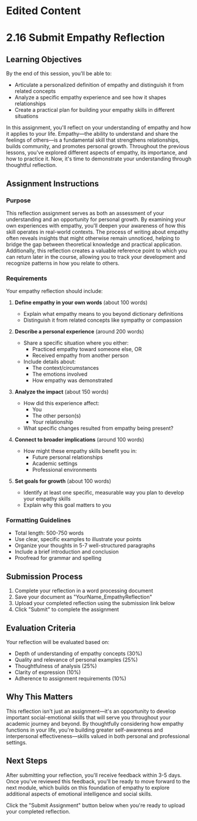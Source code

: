 # Edited Content

# 2.16 Submit Empathy Reflection

## Learning Objectives

By the end of this session, you'll be able to:
- Articulate a personalized definition of empathy and distinguish it from related concepts
- Analyze a specific empathy experience and see how it shapes relationships
- Create a practical plan for building your empathy skills in different situations

In this assignment, you'll reflect on your understanding of empathy and how it applies to your life. Empathy—the ability to understand and share the feelings of others—is a fundamental skill that strengthens relationships, builds community, and promotes personal growth. Throughout the previous lessons, you've explored different aspects of empathy, its importance, and how to practice it. Now, it's time to demonstrate your understanding through thoughtful reflection.

## Assignment Instructions

### Purpose

This reflection assignment serves as both an assessment of your understanding and an opportunity for personal growth. By examining your own experiences with empathy, you'll deepen your awareness of how this skill operates in real-world contexts. The process of writing about empathy often reveals insights that might otherwise remain unnoticed, helping to bridge the gap between theoretical knowledge and practical application. Additionally, this reflection creates a valuable reference point to which you can return later in the course, allowing you to track your development and recognize patterns in how you relate to others.

### Requirements
Your empathy reflection should include:

1. **Define empathy in your own words** (about 100 words)
   - Explain what empathy means to you beyond dictionary definitions
   - Distinguish it from related concepts like sympathy or compassion

2. **Describe a personal experience** (around 200 words)
   - Share a specific situation where you either:
     * Practiced empathy toward someone else, OR
     * Received empathy from another person
   - Include details about:
     * The context/circumstances
     * The emotions involved
     * How empathy was demonstrated

3. **Analyze the impact** (about 150 words)
   - How did this experience affect:
     * You
     * The other person(s)
     * Your relationship
   - What specific changes resulted from empathy being present?

4. **Connect to broader implications** (around 100 words)
   - How might these empathy skills benefit you in:
     * Future personal relationships
     * Academic settings
     * Professional environments

5. **Set goals for growth** (about 100 words)
   - Identify at least one specific, measurable way you plan to develop your empathy skills
   - Explain why this goal matters to you

### Formatting Guidelines
- Total length: 500-750 words
- Use clear, specific examples to illustrate your points
- Organize your thoughts in 5-7 well-structured paragraphs
- Include a brief introduction and conclusion
- Proofread for grammar and spelling

## Submission Process

1. Complete your reflection in a word processing document
2. Save your document as "YourName_EmpathyReflection"
3. Upload your completed reflection using the submission link below
4. Click "Submit" to complete the assignment

## Evaluation Criteria

Your reflection will be evaluated based on:
- Depth of understanding of empathy concepts (30%)
- Quality and relevance of personal examples (25%)
- Thoughtfulness of analysis (25%)
- Clarity of expression (10%)
- Adherence to assignment requirements (10%)

## Why This Matters

This reflection isn't just an assignment—it's an opportunity to develop important social-emotional skills that will serve you throughout your academic journey and beyond. By thoughtfully considering how empathy functions in your life, you're building greater self-awareness and interpersonal effectiveness—skills valued in both personal and professional settings.

## Next Steps

After submitting your reflection, you'll receive feedback within 3-5 days. Once you've reviewed this feedback, you'll be ready to move forward to the next module, which builds on this foundation of empathy to explore additional aspects of emotional intelligence and social skills.

Click the "Submit Assignment" button below when you're ready to upload your completed reflection.